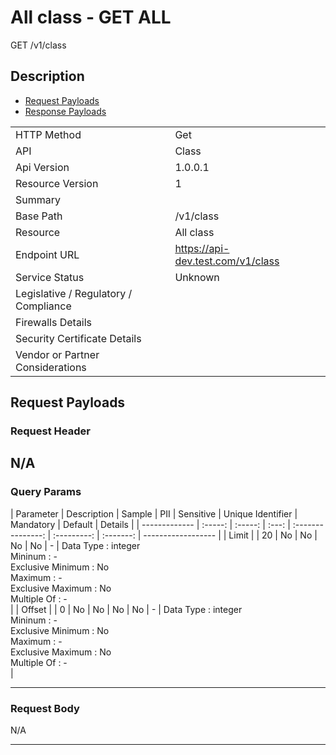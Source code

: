 # All class - GET ALL

GET /v1/class

## Description



* [Request Payloads](#request-payloads)
* [Response Payloads](#response-payloads)

|                                       |                                                 |
| ------------------------------------- | ----------------------------------------------- |
| HTTP Method                           | Get                                         |
| API                                   | Class                                           |
| Api Version                           | 1.0.0.1                                         |
| Resource Version                      | 1                                               |
| Summary                               |                                       |
| Base Path                             | /v1/class                                     |
| Resource                              | All class                                      |
| Endpoint URL                          | https://api-dev.test.com/v1/class              |
| Service Status                        | Unknown                                         |
| Legislative / Regulatory / Compliance |                                             |
| Firewalls Details                     |                                              |
| Security Certificate Details          |                                              |
| Vendor or Partner Considerations      |                                             |

## Request Payloads

### Request Header


N/A
---

### Query Params



| Parameter | Description | Sample | PII | Sensitive | Unique Identifier | Mandatory | Default | Details |
| ------------- | :-----: | :-----: | :---: | :---------------: | :---------: | :-------: | ------------------ |
| Limit |  | 20 | No | No | No | No |  -  | Data Type : integer<br> Mininum :  - <br> Exclusive Minimum : No<br> Maximum :  - <br> Exclusive Maximum : No<br> Multiple Of :  - <br>  |
| Offset |  | 0 | No | No | No | No |  -  | Data Type : integer<br> Mininum :  - <br> Exclusive Minimum : No<br> Maximum :  - <br> Exclusive Maximum : No<br> Multiple Of :  - <br>  |


---

### Request Body

N/A

---